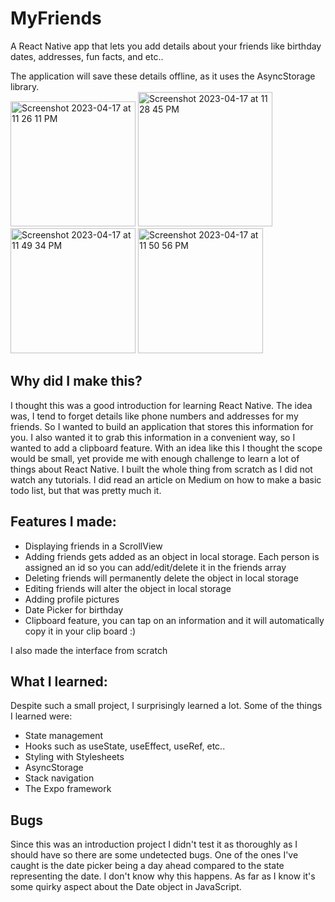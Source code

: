 # MyFriends
A React Native app that lets you add details about your friends like birthday dates, addresses, fun facts, and etc..
<div> The application will save these details offline, as it uses the AsyncStorage library. </div> 

<div>
  <img width="200" alt="Screenshot 2023-04-17 at 11 26 11 PM" src="https://user-images.githubusercontent.com/78581216/232679202-2fbf478c-d114-4526-a724-aac04f7a1441.png">
<img width="215" alt="Screenshot 2023-04-17 at 11 28 45 PM" src="https://user-images.githubusercontent.com/78581216/232679611-f8dbe103-fdb4-4707-b7cd-f32289396338.png">
<img width="200" alt="Screenshot 2023-04-17 at 11 49 34 PM" src="https://user-images.githubusercontent.com/78581216/232683054-d7597e3b-625e-4e71-aa08-2b18457f1a85.png">
<img width="200" alt="Screenshot 2023-04-17 at 11 50 56 PM" src="https://user-images.githubusercontent.com/78581216/232683232-4ae40d5e-a5a2-4375-8259-f2ad353e1d49.png">

</div>

## Why did I make this?
I thought this was a good introduction for learning React Native. The idea was,
I tend to forget details like phone numbers and addresses for my friends. So I wanted to build an application that stores this information for you.
I also wanted it to grab this information in a convenient way, so I wanted to add a clipboard feature.
With an idea like this I thought the scope would be small, yet provide me with enough challenge to learn a lot of things about React Native.
I built the whole thing from scratch as I did not watch any tutorials.
I did read an article on Medium on how to make a basic todo list, but that was pretty much it.
## Features I made:
- Displaying friends in a ScrollView
- Adding friends gets added as an object in local storage. Each person is assigned an id so you can add/edit/delete it in the friends array
- Deleting friends will permanently delete the object in local storage
- Editing friends will alter the object in local storage
- Adding profile pictures
- Date Picker for birthday
- Clipboard feature, you can tap on an information and it will automatically copy it in your clip board :)

I also made the interface from scratch

## What I learned:
Despite such a small project, I surprisingly learned a lot. Some of the things I learned were:
- State management
- Hooks such as useState, useEffect, useRef, etc..
- Styling with Stylesheets
- AsyncStorage
- Stack navigation
- The Expo framework

## Bugs
Since this was an introduction project I didn't test it as thoroughly as I should have so there are some undetected bugs. One of the ones I've caught is the date picker being 
a day ahead compared to the state representing the date. I don't know why this happens. As far as I know it's some quirky aspect about the Date object in JavaScript.
